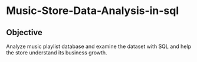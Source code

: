 # Music-Store-Data-Analysis-in-sql
## Objective 
Analyze music playlist database and examine the dataset with SQL and help the store understand its business growth.
